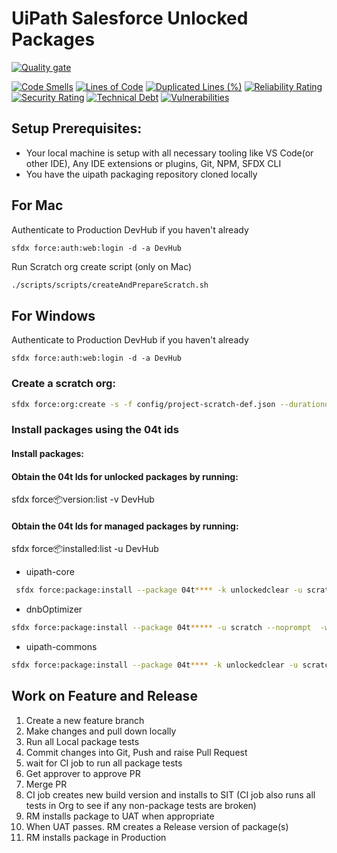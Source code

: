 # UiPath Salesforce Unlocked Packages

[![Quality gate](https://sonarcloud.io/api/project_badges/quality_gate?project=uipathdevops_uipath-package&token=c036e8931663806b31c430623309298e88974a9a)](https://sonarcloud.io/dashboard?id=uipathdevops_uipath-package)

[![Code Smells](https://sonarcloud.io/api/project_badges/measure?project=uipathdevops_uipath-package&metric=code_smells&token=c036e8931663806b31c430623309298e88974a9a)](https://sonarcloud.io/dashboard?id=uipathdevops_uipath-package)
[![Lines of Code](https://sonarcloud.io/api/project_badges/measure?project=uipathdevops_uipath-package&metric=ncloc&token=c036e8931663806b31c430623309298e88974a9a)](https://sonarcloud.io/dashboard?id=uipathdevops_uipath-package)
[![Duplicated Lines (%)](https://sonarcloud.io/api/project_badges/measure?project=uipathdevops_uipath-package&metric=duplicated_lines_density&token=c036e8931663806b31c430623309298e88974a9a)](https://sonarcloud.io/dashboard?id=uipathdevops_uipath-package)
[![Reliability Rating](https://sonarcloud.io/api/project_badges/measure?project=uipathdevops_uipath-package&metric=reliability_rating&token=c036e8931663806b31c430623309298e88974a9a)](https://sonarcloud.io/dashboard?id=uipathdevops_uipath-package)
[![Security Rating](https://sonarcloud.io/api/project_badges/measure?project=uipathdevops_uipath-package&metric=security_rating&token=c036e8931663806b31c430623309298e88974a9a)](https://sonarcloud.io/dashboard?id=uipathdevops_uipath-package)
[![Technical Debt](https://sonarcloud.io/api/project_badges/measure?project=uipathdevops_uipath-package&metric=sqale_index&token=c036e8931663806b31c430623309298e88974a9a)](https://sonarcloud.io/dashboard?id=uipathdevops_uipath-package)
[![Vulnerabilities](https://sonarcloud.io/api/project_badges/measure?project=uipathdevops_uipath-package&metric=vulnerabilities&token=c036e8931663806b31c430623309298e88974a9a)](https://sonarcloud.io/dashboard?id=uipathdevops_uipath-package)

## Setup Prerequisites:

- Your local machine is setup with all necessary tooling like VS Code(or other IDE), Any IDE extensions or plugins, Git, NPM, SFDX CLI
- You have the uipath packaging repository cloned locally

## For Mac

Authenticate to Production DevHub if you haven't already

```shell
sfdx force:auth:web:login -d -a DevHub
```

Run Scratch org create script (only on Mac)

```bash
./scripts/scripts/createAndPrepareScratch.sh
```

## For Windows

Authenticate to Production DevHub if you haven't already

```shell
sfdx force:auth:web:login -d -a DevHub
```

### Create a scratch org:

```bash
sfdx force:org:create -s -f config/project-scratch-def.json --durationdays 30 --setalias scratch -v DevHub
```

### Install packages using the 04t ids

#### Install packages:

#### Obtain the 04t Ids for unlocked packages by running:

sfdx force:package:version:list -v DevHub

#### Obtain the 04t Ids for managed packages by running:

sfdx force:package:installed:list -u DevHub

- uipath-core

```bash
 sfdx force:package:install --package 04t**** -k unlockedclear -u scratch -w 15
```

- dnbOptimizer

```bash
sfdx force:package:install --package 04t***** -u scratch --noprompt  -w 15
```

- uipath-commons

```bash
sfdx force:package:install --package 04t**** -k unlockedclear -u scratch  -w 15
```

## Work on Feature and Release

1. Create a new feature branch
2. Make changes and pull down locally
3. Run all Local package tests
4. Commit changes into Git, Push and raise Pull Request
5. wait for CI job to run all package tests
6. Get approver to approve PR
7. Merge PR
8. CI job creates new build version and installs to SIT
   (CI job also runs all tests in Org to see if any non-package tests are broken)
9. RM installs package to UAT when appropriate
10. When UAT passes. RM creates a Release version of package(s)
11. RM installs package in Production
